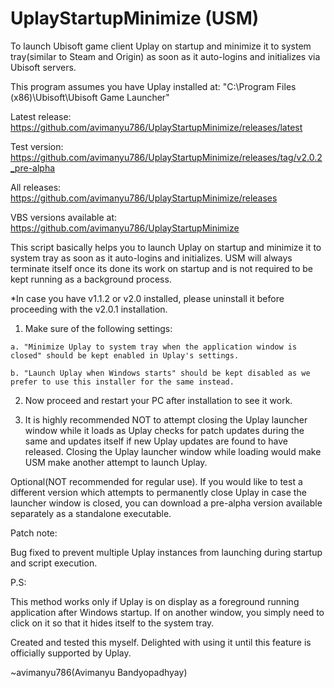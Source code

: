 # UplayStartupMinimize (USM)

To launch Ubisoft game client Uplay on startup and minimize it to system tray(similar to Steam and Origin) as soon as it auto-logins and initializes via Ubisoft servers.

This program assumes you have Uplay installed at: "C:\Program Files (x86)\Ubisoft\Ubisoft Game Launcher"

Latest release: https://github.com/avimanyu786/UplayStartupMinimize/releases/latest

Test version: https://github.com/avimanyu786/UplayStartupMinimize/releases/tag/v2.0.2_pre-alpha

All releases: https://github.com/avimanyu786/UplayStartupMinimize/releases

VBS versions available at: https://github.com/avimanyu786/UplayStartupMinimize

This script basically helps you to launch Uplay on startup and minimize it to system tray as soon as it auto-logins and initializes. USM will always terminate itself once its done its work on startup and is not required to be kept running as a background process.

   *In case you have v1.1.2 or v2.0 installed, please uninstall it before proceeding with the v2.0.1 installation.


   1. Make sure of the following settings:

    a. "Minimize Uplay to system tray when the application window is closed" should be kept enabled in Uplay's settings.

    b. "Launch Uplay when Windows starts" should be kept disabled as we prefer to use this installer for the same instead.

   2. Now proceed and restart your PC after installation to see it work.

   3. It is highly recommended NOT to attempt closing the Uplay launcher window while it loads as Uplay checks for patch updates during the same and updates itself if new Uplay updates are found to have released. Closing the Uplay launcher window while loading would make USM make another attempt to launch Uplay.

   Optional(NOT recommended for regular use). If you would like to test a different version which attempts to permanently close Uplay in case the launcher window is closed, you can download a pre-alpha version available separately as a standalone executable.

	
Patch note:

Bug fixed to prevent multiple Uplay instances from launching during startup and script execution.

P.S:

This method works only if Uplay is on display as a foreground running application after Windows startup. If on another window, you simply need to click on it so that it hides itself to the system tray. 


Created and tested this myself. Delighted with using it until this feature is officially supported by Uplay. 

~avimanyu786(Avimanyu Bandyopadhyay)
